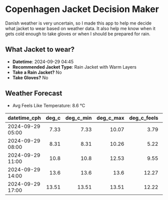 
# Copenhagen Jacket Decision Maker

Danish weather is very uncertain, so I made this app to help me decide what jacket to wear based on weather data. 
It also help me know when it gets cold enough to take gloves or when I should be prepared for rain.

## What Jacket to wear?

- **Datetime**: 2024-09-29 04:45
- **Recommended Jacket Type**: Rain Jacket with Warm Layers
- **Take a Rain Jacket?** No
- **Take Gloves?** No

## Weather Forecast
- Avg Feels Like Temperature: 8.6 °C

| datetime_cph     |   deg_c |   deg_c_min |   deg_c_max |   deg_c_feels | weather   | wind   | rain   |
|:-----------------|--------:|------------:|------------:|--------------:|:----------|:-------|:-------|
| 2024-09-29 05:00 |    7.33 |        7.33 |       10.07 |          3.79 | Clear     | High   | None   |
| 2024-09-29 08:00 |    8.31 |        8.31 |       10.26 |          5.22 | Clear     | Medium | None   |
| 2024-09-29 11:00 |   10.8  |       10.8  |       12.53 |          9.55 | Clear     | Medium | None   |
| 2024-09-29 14:00 |   13.6  |       13.6  |       13.6  |         12.27 | Clouds    | Medium | None   |
| 2024-09-29 17:00 |   13.51 |       13.51 |       13.51 |         12.22 | Clouds    | Low    | None   |
        